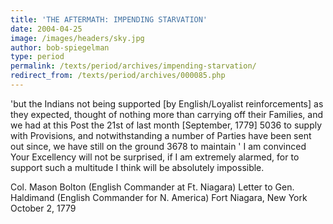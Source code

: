 ```yaml
---
title: 'THE AFTERMATH: IMPENDING STARVATION'
date: 2004-04-25
image: /images/headers/sky.jpg
author: bob-spiegelman
type: period
permalink: /texts/period/archives/impending-starvation/
redirect_from: /texts/period/archives/000085.php
---
```


'but the Indians not being supported [by English/Loyalist reinforcements] as they expected, thought of nothing more than carrying off their Families, and we had at this Post the 21st of last month [September, 1779] 5036 to supply with Provisions, and notwithstanding a number of Parties have been sent out since, we have still on the ground 3678 to maintain ' I am convinced Your Excellency will not be surprised, if I am extremely alarmed, for to support such a multitude I think will be absolutely impossible.

Col. Mason Bolton (English Commander at Ft. Niagara)
Letter to Gen. Haldimand (English Commander for N. America)
Fort Niagara, New York
October 2, 1779
